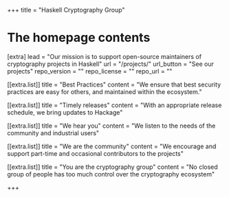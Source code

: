 +++
title = "Haskell Cryptography Group"

# The homepage contents
[extra]
lead = "Our mission is to support open-source maintainers of cryptography projects in Haskell"
url = "/projects/"
url_button = "See our projects"
repo_version = ""
repo_license = ""
repo_url = ""

[[extra.list]]
title = "Best Practices"
content = "We ensure that best security practices are easy for others, and maintained within the ecosystem."

[[extra.list]]
title = "Timely releases"
content = "With an appropriate release schedule, we bring updates to Hackage"

[[extra.list]]
title = "We hear you"
content = "We listen to the needs of the community and industrial users"

[[extra.list]]
title = "We are the community"
content = "We encourage and support part-time and occasional contributors to the projects"

[[extra.list]]
title = "You are the cryptography group"
content = "No closed group of people has too much control over the cryptography ecosystem"

+++
